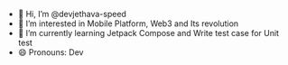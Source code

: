 - 👋 Hi, I’m @devjethava-speed
- 👀 I’m interested in Mobile Platform, Web3 and Its revolution
- 🌱 I’m currently learning Jetpack Compose and Write test case for Unit test 
- 😄 Pronouns: Dev

<!---
devjethava-speed/devjethava-speed is a ✨ special ✨ repository because its `README.md` (this file) appears on your GitHub profile.
You can click the Preview link to take a look at your changes.
--->
